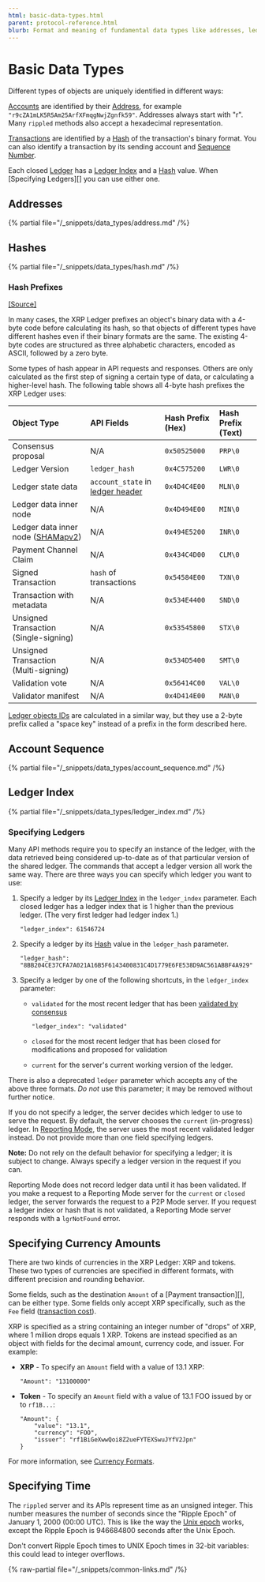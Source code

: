 ```yaml
---
html: basic-data-types.html
parent: protocol-reference.html
blurb: Format and meaning of fundamental data types like addresses, ledger index, and currency codes.
---
```

# Basic Data Types

Different types of objects are uniquely identified in different ways:

[Accounts](../../../concepts/accounts/accounts.md) are identified by their [Address][], for example `"r9cZA1mLK5R5Am25ArfXFmqgNwjZgnfk59"`. Addresses always start with "r". Many `rippled` methods also accept a hexadecimal representation.

[Transactions](../transactions/index.md) are identified by a [Hash][] of the transaction's binary format. You can also identify a transaction by its sending account and [Sequence Number][].

Each closed [Ledger](../ledger-data/index.md) has a [Ledger Index][] and a [Hash][] value. When [Specifying Ledgers][] you can use either one.

## Addresses
[Address]: #addresses

{% partial file="/_snippets/data_types/address.md" /%}



## Hashes
[Hash]: #hashes

{% partial file="/_snippets/data_types/hash.md" /%}


### Hash Prefixes
[[Source]](https://github.com/XRPLF/rippled/blob/master/src/ripple/protocol/HashPrefix.h "Source")

In many cases, the XRP Ledger prefixes an object's binary data with a 4-byte code before calculating its hash, so that objects of different types have different hashes even if their binary formats are the same. The existing 4-byte codes are structured as three alphabetic characters, encoded as ASCII, followed by a zero byte.

Some types of hash appear in API requests and responses. Others are only calculated as the first step of signing a certain type of data, or calculating a higher-level hash. The following table shows all 4-byte hash prefixes the XRP Ledger uses:

| Object Type                           | API Fields                           | Hash Prefix (Hex) | Hash Prefix (Text) |
|:--------------------------------------|:-------------------------------------|:------------------|:--|
| Consensus proposal                    | N/A                                  | `0x50525000`      | `PRP\0` |
| Ledger Version                        | `ledger_hash`                        | `0x4C575200`      | `LWR\0` |
| Ledger state data                     | `account_state` in [ledger header][] | `0x4D4C4E00`      | `MLN\0` |
| Ledger data inner node                | N/A                                  | `0x4D494E00`      | `MIN\0` |
| Ledger data inner node ([SHAMapv2][]) | N/A                                  | `0x494E5200`      | `INR\0` |
| Payment Channel Claim                 | N/A                                  | `0x434C4D00`      | `CLM\0` |
| Signed Transaction                    | `hash` of transactions               | `0x54584E00`      | `TXN\0` |
| Transaction with metadata             | N/A                                  | `0x534E4400`      | `SND\0` |
| Unsigned Transaction (Single-signing) | N/A                                  | `0x53545800`      | `STX\0` |
| Unsigned Transaction (Multi-signing)  | N/A                                  | `0x534D5400`      | `SMT\0` |
| Validation vote                       | N/A                                  | `0x56414C00`      | `VAL\0` |
| Validator manifest                    | N/A                                  | `0x4D414E00`      | `MAN\0` |

[ledger header]: ../ledger-data/ledger-header.md
[SHAMapv2]: ../../../resources/known-amendments.md#shamapv2

[Ledger objects IDs](../ledger-data/common-fields.md) are calculated in a similar way, but they use a 2-byte prefix called a "space key" instead of a prefix in the form described here.


## Account Sequence
[Sequence Number]: #account-sequence

{% partial file="/_snippets/data_types/account_sequence.md" /%}



## Ledger Index
[Ledger Index]: #ledger-index

{% partial file="/_snippets/data_types/ledger_index.md" /%}



### Specifying Ledgers

Many API methods require you to specify an instance of the ledger, with the data retrieved being considered up-to-date as of that particular version of the shared ledger. The commands that accept a ledger version all work the same way. There are three ways you can specify which ledger you want to use:

1. Specify a ledger by its [Ledger Index][] in the `ledger_index` parameter. Each closed ledger has a ledger index that is 1 higher than the previous ledger. (The very first ledger had ledger index 1.)

    ```
    "ledger_index": 61546724
    ```

2. Specify a ledger by its [Hash][] value in the `ledger_hash` parameter.

    ```
    "ledger_hash": "8BB204CE37CFA7A021A16B5F6143400831C4D1779E6FE538D9AC561ABBF4A929"
    ```

3. Specify a ledger by one of the following shortcuts, in the `ledger_index` parameter:

    * `validated` for the most recent ledger that has been [validated by consensus](../../../concepts/consensus-protocol/consensus-structure.md#validation)

        ```
        "ledger_index": "validated"
        ```

    * `closed` for the most recent ledger that has been closed for modifications and proposed for validation

    * `current` for the server's current working version of the ledger.

There is also a deprecated `ledger` parameter which accepts any of the above three formats. *Do not* use this parameter; it may be removed without further notice.

If you do not specify a ledger, the server decides which ledger to use to serve the request. By default, the server chooses the `current` (in-progress) ledger. In [Reporting Mode](../../../concepts/networks-and-servers/rippled-server-modes.md#reporting-mode), the server uses the most recent validated ledger instead. Do not provide more than one field specifying ledgers.

**Note:** Do not rely on the default behavior for specifying a ledger; it is subject to change. Always specify a ledger version in the request if you can.

Reporting Mode does not record ledger data until it has been validated. If you make a request to a Reporting Mode server for the `current` or `closed` ledger, the server forwards the request to a P2P Mode server. If you request a ledger index or hash that is not validated, a Reporting Mode server responds with a `lgrNotFound` error.


## Specifying Currency Amounts

There are two kinds of currencies in the XRP Ledger: XRP and tokens. These two types of currencies are specified in different formats, with different precision and rounding behavior.

Some fields, such as the destination `Amount` of a [Payment transaction][], can be either type. Some fields only accept XRP specifically, such as the `Fee` field ([transaction cost](../../../concepts/transactions/transaction-cost.md)).

XRP is specified as a string containing an integer number of "drops" of XRP, where 1 million drops equals 1 XRP. Tokens are instead specified as an object with fields for the decimal amount, currency code, and issuer. For example:

- **XRP** - To specify an `Amount` field with a value of 13.1 XRP:

    ```
    "Amount": "13100000"
    ```

- **Token** - To specify an `Amount` field with a value of 13.1 FOO issued by or to `rf1B...`:

    ```
    "Amount": {
        "value": "13.1",
        "currency": "FOO",
        "issuer": "rf1BiGeXwwQoi8Z2ueFYTEXSwuJYfV2Jpn"
    }
    ```

For more information, see [Currency Formats](currency-formats.md).


## Specifying Time

The `rippled` server and its APIs represent time as an unsigned integer. This number measures the number of seconds since the "Ripple Epoch" of January 1, 2000 (00:00 UTC). This is like the way the [Unix epoch](http://en.wikipedia.org/wiki/Unix_time) works, except the Ripple Epoch is 946684800 seconds after the Unix Epoch.

Don't convert Ripple Epoch times to UNIX Epoch times in 32-bit variables: this could lead to integer overflows.

{% raw-partial file="/_snippets/common-links.md" /%}
